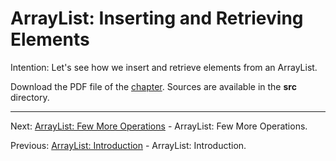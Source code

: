 # ArrayList: Inserting and Retrieving Elements

Intention: Let's see how we insert and retrieve elements from an ArrayList.

Download the PDF file of the [chapter](chapter_3.pdf). Sources are available in the <b>src</b> directory. 

<hr>

Next: [ArrayList: Few More Operations](chapter_4.md "ArrayList: Few More Operations") - ArrayList: Few More Operations.

Previous: [ArrayList: Introduction](chapter_2.md "ArrayList: Introduction") - ArrayList: Introduction.